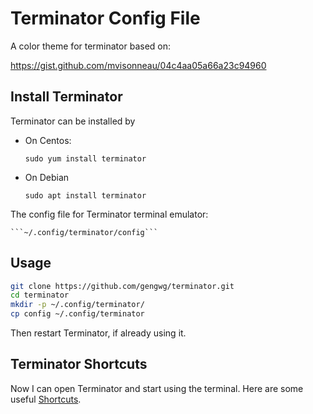 # Terminator Config File

A color theme for terminator based on:

https://gist.github.com/mvisonneau/04c4aa05a66a23c94960

## Install Terminator

Terminator can be installed by 

- On Centos:

    ```sudo yum install terminator```

- On Debian

    ```sudo apt install terminator```

The config file for Terminator terminal emulator:

    ```~/.config/terminator/config```


## Usage

```bash
git clone https://github.com/gengwg/terminator.git
cd terminator
mkdir -p ~/.config/terminator/
cp config ~/.config/terminator
```

Then restart Terminator, if already using it.

## Terminator Shortcuts

Now I can open Terminator and start using the terminal. Here are some useful [Shortcuts](terminator.md).
